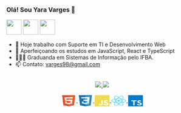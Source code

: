 ### Olá! Sou Yara Varges 🦉

<a href="https://www.instagram.com/yara.varges/" target="_blank"><img height="40" width="40" src="https://img.icons8.com/fluency/452/instagram-new.png" target="_blank"></a>
<a href="https://www.linkedin.com/in/yara-varges-nunes-523887144/" target="_blank"><img height="40" width="40" src="https://img.icons8.com/fluency/452/linkedin.png" target="_blank"></a>
<a href="mailto:varges98@gmail.com" target="_blank"><img height="40" width="40" src="https://img.icons8.com/external-kiranshastry-lineal-color-kiranshastry/452/external-email-advertising-kiranshastry-lineal-color-kiranshastry-4.png" target="_blank"></a>

- 🔭 Hoje trabalho com Suporte em TI e Desenvolvimento Web
- 🌱 Aperfeiçoando os estudos em JavaScript, React e TypeScript
- 👩🏻‍🎓 Graduanda em Sistemas de Informação pelo IFBA.
- 📫 Contato: varges98@gmail.com
<br>

<div align="center">
  <a href="https://github.com/YaraVarges">
  <img height="180em" src="https://github-readme-stats.vercel.app/api?username=YaraVarges&show_icons=true&theme=dracula&include_all_commits=true&count_private=true"/>
  <img height="180em" src="https://github-readme-stats.vercel.app/api/top-langs/?username=YaraVarges&layout=compact&langs_count=7&theme=dracula"/>
</div>

<div style="display: inline_block", align="center"><br>
  <img align="center" alt="HTML" height="30" width="40" src="https://raw.githubusercontent.com/devicons/devicon/master/icons/html5/html5-original.svg">
  <img align="center" alt="CSS" height="30" width="40" src="https://raw.githubusercontent.com/devicons/devicon/master/icons/css3/css3-original.svg">
  <img align="center" alt="Js" height="30" width="40" src="https://raw.githubusercontent.com/devicons/devicon/master/icons/javascript/javascript-plain.svg">
  <img align="center" alt="React" height="30" width="40" src="https://raw.githubusercontent.com/devicons/devicon/master/icons/react/react-original.svg">
  <img align="center" alt="Ts" height="30" width="40" src="https://raw.githubusercontent.com/devicons/devicon/master/icons/typescript/typescript-plain.svg">
</div><br>
